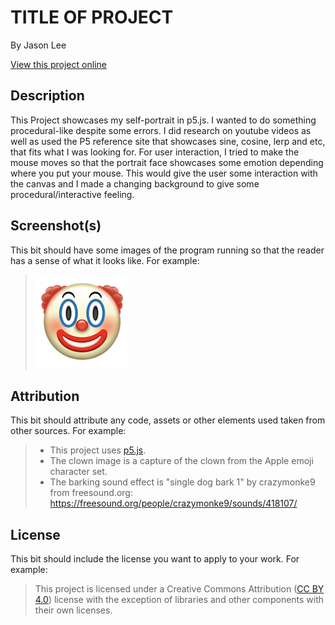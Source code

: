 # TITLE OF PROJECT

By Jason Lee

[View this project online](URL_FOR_THE_RUNNING_PROJECT)

## Description

This Project showcases my self-portrait in p5.js. I wanted to do something procedural-like despite some errors. I did research on youtube videos as well as used the P5 reference site that showcases sine, cosine, lerp and etc, that fits what I was looking for. 
For user interaction, I tried to make the mouse moves so that the portrait face showcases some emotion depending where you put your mouse. This would give the user some interaction with the canvas and I made a changing background to give some procedural/interactive feeling.



## Screenshot(s)

This bit should have some images of the program running so that the reader has a sense of what it looks like. For example:

> ![Image of a clown face](./assets/images/clown.png)

## Attribution

This bit should attribute any code, assets or other elements used taken from other sources. For example:

> - This project uses [p5.js](https://p5js.org).
> - The clown image is a capture of the clown from the Apple emoji character set.
> - The barking sound effect is "single dog bark 1" by crazymonke9 from freesound.org: https://freesound.org/people/crazymonke9/sounds/418107/

## License

This bit should include the license you want to apply to your work. For example:

> This project is licensed under a Creative Commons Attribution ([CC BY 4.0](https://creativecommons.org/licenses/by/4.0/deed.en)) license with the exception of libraries and other components with their own licenses.